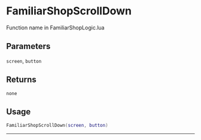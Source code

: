 # FamiliarShopScrollDown
Function name in FamiliarShopLogic.lua
## Parameters
`screen`, `button`
## Returns
`none`
## Usage
```lua
FamiliarShopScrollDown(screen, button)
```
---
